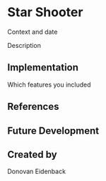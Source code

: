 # Star Shooter

Context and date

Description

## Implementation
Which features you included

## References

## Future Development

## Created by
Donovan Eidenback
